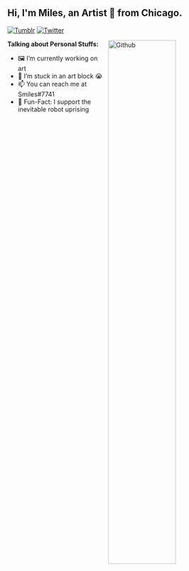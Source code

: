 ## Hi, I'm Miles, an Artist 🎨 from Chicago.

[![Tumblr](https://img.shields.io/badge/Aspen-Cyborg?style=Social&logo=Tumblr&logoColor=white)](https://aspen-cyborg.tumblr.com/)
[![Twitter](https://img.shields.io/twitter/url?label=%40Aspen_Cyborg&style=social&url=https%3A%2F%2Ftwitter.com%2FAspen_Cyborg)](https://twitter.com/Aspen_Cyborg)

<img width="55%" align="right" alt="Github" src="https://raw.githubusercontent.com/onimur/.github/master/.resources/git-header.svg" />

**Talking about Personal Stuffs:**
- 🖼️ I’m currently working on art
- 🤔 I’m stuck in an art block 😭
- 📫 You can reach me at Smiles#7741
- 🤖 Fun-Fact: I support the inevitable robot uprising
